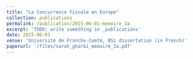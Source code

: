 ```yaml
---
title: "La Concurrence Fiscale en Europe"
collection: publications
permalink: /publication/2015-06-01-memoire_3a
excerpt: 'TODO: write something in _publications'
date: 2015-06-01
venue: 'Université de Franche-Comté, BSc dissertation (in French)'
paperurl: '/files/sarah_gharbi_memoire_3a.pdf'
---
```

